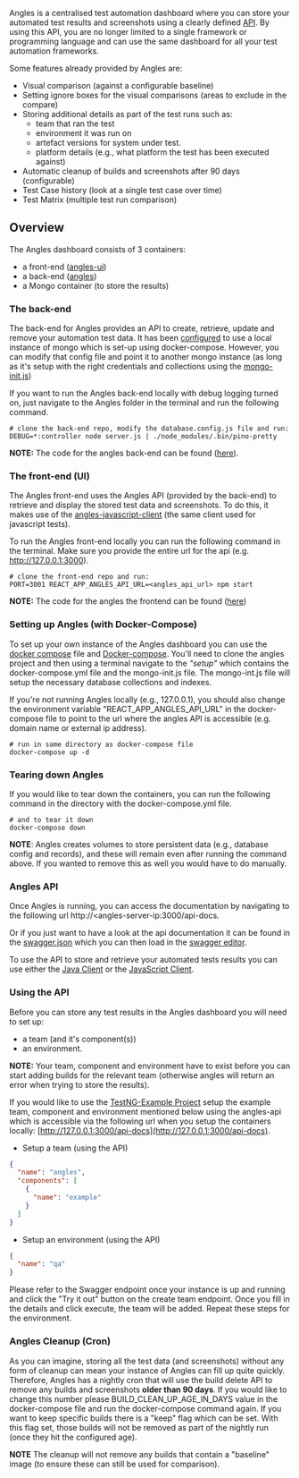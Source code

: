 Angles is a centralised test automation dashboard where you can store your automated test results and screenshots using a clearly defined [API](https://editor.swagger.io/?url=https://raw.githubusercontent.com/AnglesHQ/angles/master/swagger/swagger.json). By using this API, you are no longer limited to a single framework or programming language and can use the same dashboard for all your test automation frameworks.

Some features already provided by Angles are:
- Visual comparison (against a configurable baseline)
- Setting ignore boxes for the visual comparisons (areas to exclude in the compare)
- Storing additional details as part of the test runs such as: 
    - team that ran the test
    - environment it was run on
    - artefact versions for system under test.
    - platform details (e.g., what platform the test has been executed against)
- Automatic cleanup of builds and screenshots after 90 days (configurable) 
- Test Case history (look at a single test case over time)
- Test Matrix (multiple test run comparison)

## Overview
The Angles dashboard consists of 3 containers:
- a front-end ([angles-ui](https://hub.docker.com/u/angleshq/angles-ui))
- a back-end ([angles](https://hub.docker.com/u/angleshq/angles))
- a Mongo container (to store the results)

### The back-end
The back-end for Angles provides an API to create, retrieve, update and remove your automation test data. 
It has been [configured](https://github.com/AnglesHQ/angles/blob/master/config/database.config.js) to use a local instance of mongo which is set-up using docker-compose. However, you can modify that config file and point it to another mongo instance (as long as it's setup with the right credentials and collections using the [mongo-init.js](https://github.com/AnglesHQ/angles/blob/master/setup/mongo-init.js))

If you want to run the Angles back-end locally with debug logging turned on, just navigate to the Angles folder in the terminal and run the following command.
``` shellscript
# clone the back-end repo, modify the database.config.js file and run:
DEBUG=*:controller node server.js | ./node_modules/.bin/pino-pretty
```
**NOTE:** The code for the angles back-end can be found ([here](https://github.com/AnglesHQ/angles)).

### The front-end (UI)
The Angles front-end uses the Angles API (provided by the back-end) to retrieve and display the stored test data and screenshots. To do this, it makes use of the [angles-javascript-client](https://github.com/AnglesHQ/angles-javascript-client) (the same client used for javascript tests).

To run the Angles front-end locally you can run the following command in the terminal. Make sure you provide the entire url for the api (e.g. http://127.0.0.1:3000).
```shellscript
# clone the front-end repo and run:
PORT=3001 REACT_APP_ANGLES_API_URL=<angles_api_url> npm start
```
**NOTE:** The code for the angles the frontend can be found ([here](https://github.com/AnglesHQ/angles-ui))

### Setting up Angles (with Docker-Compose)
To set up your own instance of the Angles dashboard you can use the [docker compose](https://github.com/AnglesHQ/angles/blob/master/setup/docker-compose.yml) file and [Docker-compose](https://docs.docker.com/compose/).
You'll need to clone the angles project and then using a terminal navigate to the *"setup"* which contains the docker-compose.yml file and the mongo-init.js file. The mongo-int.js file will setup the necessary database collections and indexes.

If you're not running Angles locally (e.g., 127.0.0.1), you should also change the environment variable "REACT_APP_ANGLES_API_URL" in the docker-compose file to point to the url where the angles API is accessible (e.g. domain name or external ip address).

```shellscript
# run in same directory as docker-compose file
docker-compose up -d  
```

### Tearing down Angles
If you would like to tear down the containers, you can run the following command in the directory with the docker-compose.yml file.

```shellscript
# and to tear it down
docker-compose down
```
**NOTE**: Angles creates volumes to store persistent data (e.g., database config and records), and these will remain even after running the command above. If you wanted to remove this as well you would have to do manually.

### Angles API
Once Angles is running, you can access the documentation by navigating to the following url http://<angles-server-ip:3000/api-docs.

Or if you just want to have a look at the api documentation it can be found in the [swagger.json](https://github.com/AnglesHQ/angles/blob/master/swagger/swagger.json) which you can then load in the [swagger editor](https://editor.swagger.io/?url=https://raw.githubusercontent.com/AnglesHQ/angles/master/swagger/swagger.json).

To use the API to store and retrieve your automated tests results you can use either the [Java Client](https://github.com/AnglesHQ/angles-java-client) or the [JavaScript Client](https://github.com/AnglesHQ/angles-javascript-client).

### Using the API
Before you can store any test results in the Angles dashboard you will need to set up:
- a team (and it's component(s))
- an environment. 

**NOTE:** Your team, component and environment have to exist before you can start adding builds for the relevant team (otherwise angles will return an error when trying to store the results). 

If you would like to use the [TestNG-Example Project](https://github.com/AnglesHQ/testng-example) setup the example team, component and environment mentioned below using the angles-api which is accessible via the following url when you setup the containers locally: [http://127.0.0.1:3000/api-docs](http://127.0.0.1:3000/api-docs).

- Setup a team (using the API)

``` json
{
  "name": "angles",
  "components": [
    {
      "name": "example"
    }
  ]
}
```
- Setup an environment (using the API)

``` json
{
  "name": "qa"
}
```

Please refer to the Swagger endpoint once your instance is up and running and click the "Try it out" button on the create team endpoint. Once you fill in the details and click execute, the team will be added. Repeat these steps for the environment.

### Angles Cleanup (Cron)
As you can imagine, storing all the test data (and screenshots) without any form of cleanup can mean your instance of Angles can fill up quite quickly.
Therefore, Angles has a nightly cron that will use the build delete API to remove any builds and screenshots **older than 90 days**. If you would like to change this number please BUILD_CLEAN_UP_AGE_IN_DAYS value in the docker-compose file and run the docker-compose command again. 
If you want to keep specific builds there is a "keep" flag which can be set. With this flag set, those builds will not be removed as part of the nightly run (once they hit the configured age). 

**NOTE** The cleanup will not remove any builds that contain a "baseline" image (to ensure these can still be used for comparison).
